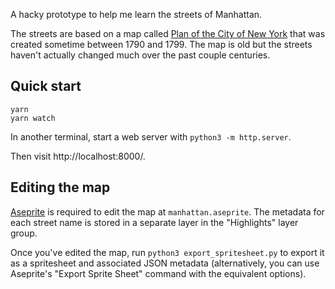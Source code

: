 A hacky prototype to help me learn the streets of Manhattan.

The streets are based on a map called [Plan of the City of New York][plan]
that was created sometime between 1790 and 1799. The map is old but the
streets haven't actually changed much over the past couple centuries.

## Quick start

```
yarn
yarn watch
```

In another terminal, start a web server with `python3 -m http.server`.

Then visit http://localhost:8000/.

## Editing the map

[Aseprite][] is required to edit the map at `manhattan.aseprite`. The metadata
for each street name is stored in a separate layer in the "Highlights" layer group.

Once you've edited the map, run `python3 export_spritesheet.py` to export it
as a spritesheet and associated JSON metadata (alternatively, you can use
Aseprite's "Export Sprite Sheet" command with the equivalent options).

[plan]: https://digitalcollections.nypl.org/items/5e66b3e8-e8ff-d471-e040-e00a180654d7
[Aseprite]: https://www.aseprite.org/
